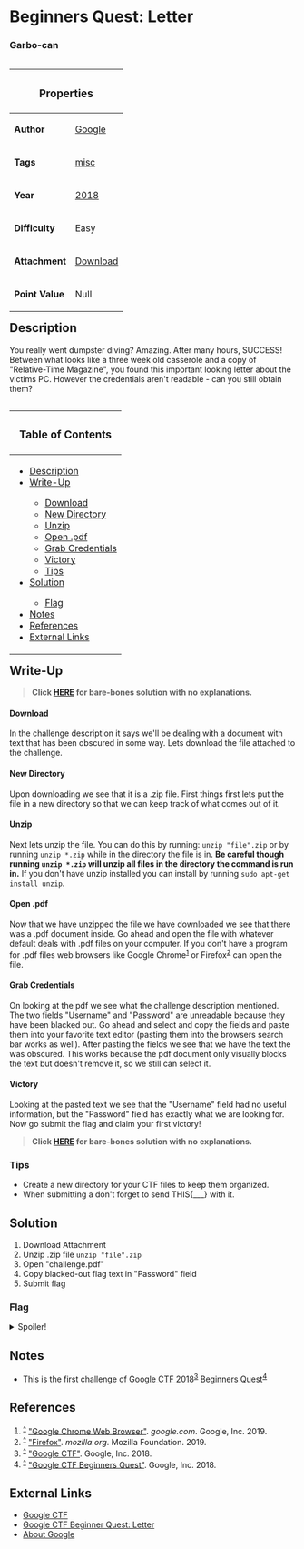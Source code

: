 # Beginners Quest: Letter 
### Garbo-can

[]()</p><table align="right"><thead><th colspan="2"><h3 align="center">
Properties </h3></th></thead><tbody><p><tr><td><p>
**Author** </p></td><td><p>
[Google](:ctf:archive:filter=author#google) </p></td></tr><tr><td><p>
**Tags** </p></td><td><p>
[misc](:ctf:archive:filter=tags#misc) </p></td></tr><tr><td><p>
**Year** </p></td><td><p>
[2018](:ctf:archive:filter=year#2018) </p></td></tr><tr><td><p>
**Difficulty** </p></td><td><p>
Easy </p></td></tr><tr><td><p>
**Attachment** </p></td><td><p>
[Download](https://storage.googleapis.com/gctf-2018-attachments/5a0fad5699f75dee39434cc26587411b948e0574a545ef4157e5bf4700e9d62a) </p></td></tr><tr><td><p>
**Point Value** </p></td><td><p>
Null </p></td></tr>
</tbody></table>

## Description
You really went dumpster diving? Amazing. After many hours, SUCCESS! Between what looks like a three week old casserole and a copy of "Relative-Time Magazine", you found this important looking letter about the victims PC. However the credentials aren't readable - can you still obtain them?

[]()</p><table align="left"><thead><th><h3 align="center">
Table of Contents </h3></th></thead><tbody><p><tr><td><ul><li>
[Description](#description) </li><li>
[Write-Up](#write-up) </li><ul><li>
[Download](#download) </li><li>
[New Directory](#new-directory) </li><li>
[Unzip](#unzip) </li><li>
[Open .pdf](#open-pdf) </li><li>
[Grab Credentials](#grab-credentials) </li><li>
[Victory](#victory) </li><li>
[Tips](#tips) </li></ul><li>
[Solution](#solution) </li><ul><li>
[Flag](#flag) </li></ul><li>
[Notes](#notes) </li><li>
[References](#references) </li><li>
[External Links](#external-links) </li></ul></td></tr>
</tbody></table>

## Write-Up

> __Click [HERE](#solution) for bare-bones solution with no explanations.__

#### Download
In the challenge description it says we'll be dealing with a document with text that has been obscured in some way. Lets download the file attached to the challenge.

#### New Directory
Upon downloading we see that it is a .zip file. First things first lets put the file in a new directory so that we can keep track of what comes out of it.

#### Unzip
Next lets unzip the file. You can do this by running: ``` unzip "file".zip ``` or by running ``` unzip *.zip ``` while in the directory the file is in. **Be careful though running ``` unzip *.zip ``` will unzip all files in the directory the command is run in.** If you don't have unzip installed you can install by running ``` sudo apt-get install unzip ```.

#### Open .pdf
Now that we have unzipped the file we have downloaded we see that there was a .pdf document inside. Go ahead and open the file with whatever default deals with .pdf files on your computer. If you don't have a program for .pdf files web browsers like Google Chrome<sup>[1](#references)</sup> or Firefox<sup>[2](#references)</sup> can open the file.

#### Grab Credentials
On looking at the pdf we see what the challenge description mentioned. The two fields "Username" and "Password" are unreadable because they have been blacked out.
Go ahead and select and copy the fields and paste them into your favorite text editor (pasting them into the browsers search bar works as well). After pasting the fields we see that we have the text the was obscured. This works because the pdf document only visually blocks the text but doesn't remove it, so we still can select it.

#### Victory
Looking at the pasted text we see that the "Username" field had no useful information, but the "Password" field has exactly what we are looking for. Now go submit the flag and claim your first victory!

> __Click [HERE](#solution) for bare-bones solution with no explanations.__

### Tips
- Create a new directory for your CTF files to keep them organized.
- When submitting a don't forget to send THIS{___} with it.

## Solution
1. Download Attachment
2. Unzip .zip file ``` unzip "file".zip ```
3. Open "challenge.pdf"
4. Copy blacked-out flag text in "Password" field
5. Submit flag
### Flag
<details><summary>Spoiler!</summary>

```CTF{ICanReadDis}```
</details>

## Notes
- This is the first challenge of [Google CTF 2018](:ctf:2018:google-ctf)<sup>[3](#references)</sup> [Beginners Quest](:ctf:2018:google-ctf:beginner-ctf)<sup>[4](#references)</sup>
## References
1. <sup>[^](#open-pdf)</sup> ["Google Chrome Web Browser"](https://www.google.com/chrome/). *google.com*. Google, Inc. 2019.
2. <sup>[^](#open-pdf)</sup> ["Firefox"](https://www.mozilla.org/en-US/firefox/new/). *mozilla.org*. Mozilla Foundation. 2019.
3. <sup>[^](#notes)</sup> ["Google CTF"](https://capturetheflag.withgoogle.com/). Google, Inc. 2018.
4. <sup>[^](#notes)</sup> ["Google CTF Beginners Quest"](https://capturetheflag.withgoogle.com/#beginners/). Google, Inc. 2018.

## External Links
- [Google CTF](https://capturetheflag.withgoogle.com/)
- [Google CTF Beginner Quest: Letter](https://capturetheflag.withgoogle.com/#beginners/misc-letter)
- [About Google](https://www.google.com/intl/en/about/)